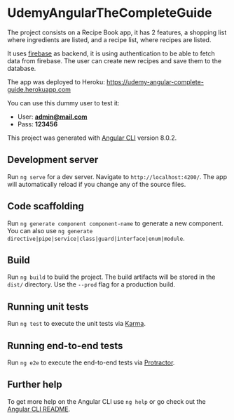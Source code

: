 # UdemyAngularTheCompleteGuide

The project consists on a Recipe Book app, it has 2 features, a shopping list where ingredients are listed, and a recipe list, where recipes are listed.

It uses [firebase](https://firebase.google.com) as backend, it is using authentication to be able to fetch data from firebase.
The user can create new recipes and save them to the database.

The app was deployed to Heroku: https://udemy-angular-complete-guide.herokuapp.com

You can use this dummy user to test it:
- User: **admin@mail.com**
- Pass: **123456**


This project was generated with [Angular CLI](https://github.com/angular/angular-cli) version 8.0.2.

## Development server

Run `ng serve` for a dev server. Navigate to `http://localhost:4200/`. The app will automatically reload if you change any of the source files.

## Code scaffolding

Run `ng generate component component-name` to generate a new component. You can also use `ng generate directive|pipe|service|class|guard|interface|enum|module`.

## Build

Run `ng build` to build the project. The build artifacts will be stored in the `dist/` directory. Use the `--prod` flag for a production build.

## Running unit tests

Run `ng test` to execute the unit tests via [Karma](https://karma-runner.github.io).

## Running end-to-end tests

Run `ng e2e` to execute the end-to-end tests via [Protractor](http://www.protractortest.org/).

## Further help

To get more help on the Angular CLI use `ng help` or go check out the [Angular CLI README](https://github.com/angular/angular-cli/blob/master/README.md).
